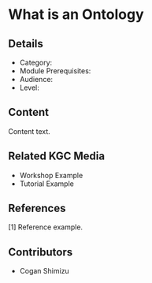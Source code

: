 # What is an Ontology
## Details
* Category: [](../categories/.md)
* Module Prerequisites: [](../modules/.md)
* Audience: [](../audiences/.md)
* Level: [](../levels/.md)

## Content
Content text.

## Related KGC Media
* Workshop Example
* Tutorial Example

## References
[1] Reference example.

## Contributors
* Cogan Shimizu
